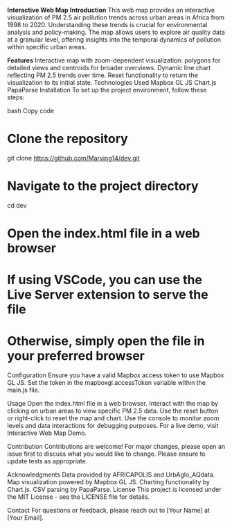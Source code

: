**Interactive Web Map**
**Introduction**
This web map provides an interactive visualization of PM 2.5 air pollution trends across urban areas in Africa from 1998 to 2020. Understanding these trends is crucial for environmental analysis and policy-making. The map allows users to explore air quality data at a granular level, offering insights into the temporal dynamics of pollution within specific urban areas.

**Features**
Interactive map with zoom-dependent visualization: polygons for detailed views and centroids for broader overviews.
Dynamic line chart reflecting PM 2.5 trends over time.
Reset functionality to return the visualization to its initial state.
Technologies Used
Mapbox GL JS
Chart.js
PapaParse
Installation
To set up the project environment, follow these steps:

bash
Copy code
# Clone the repository
git clone https://github.com/Marving14/dev.git

# Navigate to the project directory
cd dev

# Open the index.html file in a web browser
# If using VSCode, you can use the Live Server extension to serve the file
# Otherwise, simply open the file in your preferred browser
Configuration
Ensure you have a valid Mapbox access token to use Mapbox GL JS. Set the token in the mapboxgl.accessToken variable within the main.js file.

Usage
Open the index.html file in a web browser.
Interact with the map by clicking on urban areas to view specific PM 2.5 data.
Use the reset button or right-click to reset the map and chart.
Use the console to monitor zoom levels and data interactions for debugging purposes.
For a live demo, visit Interactive Web Map Demo.

Contribution
Contributions are welcome! For major changes, please open an issue first to discuss what you would like to change. Please ensure to update tests as appropriate.

Acknowledgments
Data provided by AFRICAPOLIS and UrbAglo_AQdata.
Map visualization powered by Mapbox GL JS.
Charting functionality by Chart.js.
CSV parsing by PapaParse.
License
This project is licensed under the MIT License - see the LICENSE file for details.

Contact
For questions or feedback, please reach out to [Your Name] at [Your Email].